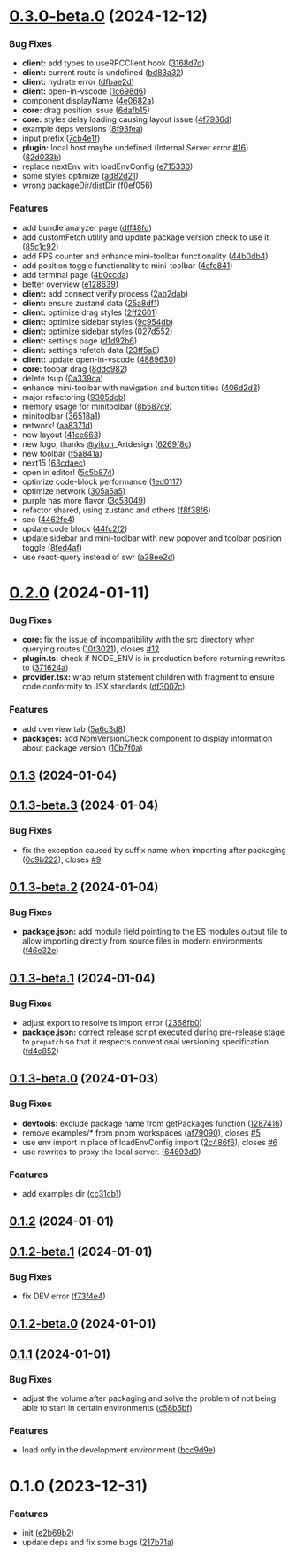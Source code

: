 

# [0.3.0-beta.0](https://github.com/xinyao27/next-devtools/compare/v0.2.0...v0.3.0-beta.0) (2024-12-12)


### Bug Fixes

* **client:** add types to useRPCClient hook ([3168d7d](https://github.com/xinyao27/next-devtools/commit/3168d7d9a621e5c981d9ff2b46b4a764018e538e))
* **client:** current route is undefined ([bd83a32](https://github.com/xinyao27/next-devtools/commit/bd83a32d464dba53a8270542f2769cd674ba0774))
* **client:** hydrate error ([dfbae2d](https://github.com/xinyao27/next-devtools/commit/dfbae2d85bd59174b62f784770f85aacd8b1a14e))
* **client:** open-in-vscode ([1c698d6](https://github.com/xinyao27/next-devtools/commit/1c698d66bc123ec4f78dbcd969abac365f3ebed9))
* component displayName ([4e0682a](https://github.com/xinyao27/next-devtools/commit/4e0682aef861f3fed3e1da492660365d8c35d5a3))
* **core:** drag position issue ([6dafb15](https://github.com/xinyao27/next-devtools/commit/6dafb158f9dc965f953502633afff62725cdbdc0))
* **core:** styles delay loading causing layout issue ([4f7936d](https://github.com/xinyao27/next-devtools/commit/4f7936d9ebf68da19cbce4f0f40ddb21b22711d7))
* example deps versions ([8f93fea](https://github.com/xinyao27/next-devtools/commit/8f93feabac1130118e19eb1c2ccfd00f51a0a714))
* input prefix ([7cb4e1f](https://github.com/xinyao27/next-devtools/commit/7cb4e1ff49b2ed606405b826f5af137e1d27c9af))
* **plugin:** local host maybe undefined (Internal Server error [#16](https://github.com/xinyao27/next-devtools/issues/16)) ([82d033b](https://github.com/xinyao27/next-devtools/commit/82d033b16ce6bec430542ed4a95211cc7ca79da5))
* replace nextEnv with loadEnvConfig ([e715330](https://github.com/xinyao27/next-devtools/commit/e715330e2dcb52dd879e8ef0422e8ef218f4ec81))
* some styles optimize ([ad82d21](https://github.com/xinyao27/next-devtools/commit/ad82d212574c72090094160866a56687917ba27c))
* wrong packageDir/distDir ([f0ef056](https://github.com/xinyao27/next-devtools/commit/f0ef056564e256f3a49cb537fa6053d7829adfa1))


### Features

* add bundle analyzer page ([dff48fd](https://github.com/xinyao27/next-devtools/commit/dff48fd22f62989223239dfbbdb3410571deb574))
* add customFetch utility and update package version check to use it ([85c1c92](https://github.com/xinyao27/next-devtools/commit/85c1c92719ef001df2263f0d0e2d5d8fcd9be4ae))
* add FPS counter and enhance mini-toolbar functionality ([44b0db4](https://github.com/xinyao27/next-devtools/commit/44b0db4fb2bf5f516a491ede18e31cb31156a07c))
* add position toggle functionality to mini-toolbar ([4cfe841](https://github.com/xinyao27/next-devtools/commit/4cfe841bd2276a8e1261915f3227588caae30d1f))
* add terminal page ([4b0ccda](https://github.com/xinyao27/next-devtools/commit/4b0ccdaf88a6487105dd8a8007fb3bb153adc15a))
* better overview ([e128639](https://github.com/xinyao27/next-devtools/commit/e1286399a0bb6b00f33d0bf2d6c0fcae7ecfa91e))
* **client:** add connect verify process ([2ab2dab](https://github.com/xinyao27/next-devtools/commit/2ab2dab639f422fadd55d191c86ce4c9a7849ba7))
* **client:** ensure zustand data ([25a8df1](https://github.com/xinyao27/next-devtools/commit/25a8df1cdcf82d2b07c80ebfecdd8de7d21ecb83))
* **client:** optimize drag styles ([2ff2601](https://github.com/xinyao27/next-devtools/commit/2ff2601d191f25510abe9d5336098f9761bf4b72))
* **client:** optimize sidebar styles ([9c954db](https://github.com/xinyao27/next-devtools/commit/9c954db1c5399170dcfea4d44fbff1c589c2759a))
* **client:** optimize sidebar styles ([027d552](https://github.com/xinyao27/next-devtools/commit/027d552774da8f0d8bb10b9e03269820b84b6c71))
* **client:** settings page ([d1d92b6](https://github.com/xinyao27/next-devtools/commit/d1d92b67a3d4c4db7f0f33f8033f3088ee58fd97))
* **client:** settings refetch data ([23ff5a8](https://github.com/xinyao27/next-devtools/commit/23ff5a8eb383a3da752b2f22c90542c4f6ed87d5))
* **client:** update open-in-vscode ([4889630](https://github.com/xinyao27/next-devtools/commit/4889630bcfc070f0fc923771abf02dbd03a19c5e))
* **core:** toobar drag ([8ddc982](https://github.com/xinyao27/next-devtools/commit/8ddc9828ce93f6975ad94e5713010415f36f72c0))
* delete tsup ([0a339ca](https://github.com/xinyao27/next-devtools/commit/0a339ca37130482f07f595b2512221b472da79c3))
* enhance mini-toolbar with navigation and button titles ([406d2d3](https://github.com/xinyao27/next-devtools/commit/406d2d3d9d835cfca643cee7bd2bab8a83d229a3))
* major refactoring ([9305dcb](https://github.com/xinyao27/next-devtools/commit/9305dcba4ed0568b0af2605233f35a67cba0a95a))
* memory usage for minitoolbar ([8b587c9](https://github.com/xinyao27/next-devtools/commit/8b587c924c333e2996102bc8f5643f8a318558dd))
* minitoolbar ([36518a1](https://github.com/xinyao27/next-devtools/commit/36518a1832f2ae57e8ed6d2155ae051200fb3dd7))
* network! ([aa8371d](https://github.com/xinyao27/next-devtools/commit/aa8371de35b4bca4590b76217514fa894de09869))
* new layout ([41ee663](https://github.com/xinyao27/next-devtools/commit/41ee6633cab0baf7a37bb8830c556ca177316c4f))
* new logo, thanks [@yikun](https://github.com/yikun)_Artdesign ([6269f8c](https://github.com/xinyao27/next-devtools/commit/6269f8c43c164d27ae9e098fdc787fcf908068b5))
* new toolbar ([f5a841a](https://github.com/xinyao27/next-devtools/commit/f5a841ac1f0e7f1eb76fb48a7f88ad42da1436f5))
* next15 ([63cdaec](https://github.com/xinyao27/next-devtools/commit/63cdaec9731541e2993f63731aac2b444251d4eb))
* open in editor! ([5c5b874](https://github.com/xinyao27/next-devtools/commit/5c5b8744000cae11637066742b0f500d8af9f548))
* optimize code-block performance ([1ed0117](https://github.com/xinyao27/next-devtools/commit/1ed01171ec13f50f92d1d406b7382256e0686607))
* optimize network ([305a5a5](https://github.com/xinyao27/next-devtools/commit/305a5a58eeb71c25f8303da18e807cae18386baf))
* purple has more flavor ([3c53049](https://github.com/xinyao27/next-devtools/commit/3c530491005bea22b2be3db14f655a40fee4be63))
* refactor shared, using zustand and others ([f8f38f6](https://github.com/xinyao27/next-devtools/commit/f8f38f6ca5204f3c684a7313e08081a8825d9fb3))
* seo ([4462fe4](https://github.com/xinyao27/next-devtools/commit/4462fe41601279764ae512a69a0857177575cbb3))
* update code block ([44fc2f2](https://github.com/xinyao27/next-devtools/commit/44fc2f2365b0a11c0e449f2267b82541303c7dd8))
* update sidebar and mini-toolbar with new popover and toolbar position toggle ([8fed4af](https://github.com/xinyao27/next-devtools/commit/8fed4afde45c669f60f3a62475e7005841f76f85))
* use react-query instead of swr ([a38ee2d](https://github.com/xinyao27/next-devtools/commit/a38ee2d0c1c5f04436a099e130b4b8ab321278c2))

# [0.2.0](https://github.com/xinyao27/next-devtools/compare/v0.1.3...v0.2.0) (2024-01-11)


### Bug Fixes

* **core:** fix the issue of incompatibility with the src directory when querying routes ([10f3021](https://github.com/xinyao27/next-devtools/commit/10f3021537739a64eb0c35f6ebd10a2b431c2c6f)), closes [#12](https://github.com/xinyao27/next-devtools/issues/12)
* **plugin.ts:** check if NODE_ENV is in production before returning rewrites to ([371624a](https://github.com/xinyao27/next-devtools/commit/371624a2700cacebf537faab31598a1e18922950))
* **provider.tsx:** wrap return statement children with fragment to ensure code conformity to JSX standards ([df3007c](https://github.com/xinyao27/next-devtools/commit/df3007cd6dc7e9aea1ab7e0c332244fa58b98297))


### Features

* add overview tab ([5a6c3d8](https://github.com/xinyao27/next-devtools/commit/5a6c3d879a137187439065e3b8db74a1277d503b))
* **packages:** add NpmVersionCheck component to display information about package version ([10b7f0a](https://github.com/xinyao27/next-devtools/commit/10b7f0aa93c8fadad09f83764bd4b6dead80820e))

## [0.1.3](https://github.com/xinyao27/next-devtools/compare/v0.1.3-beta.3...v0.1.3) (2024-01-04)

## [0.1.3-beta.3](https://github.com/xinyao27/next-devtools/compare/v0.1.3-beta.2...v0.1.3-beta.3) (2024-01-04)


### Bug Fixes

* fix the exception caused by suffix name when importing after packaging ([0c9b222](https://github.com/xinyao27/next-devtools/commit/0c9b222016730dc704d6382d49b31f09de22d95b)), closes [#9](https://github.com/xinyao27/next-devtools/issues/9)

## [0.1.3-beta.2](https://github.com/xinyao27/next-devtools/compare/v0.1.3-beta.1...v0.1.3-beta.2) (2024-01-04)


### Bug Fixes

* **package.json:** add module field pointing to the ES modules output file to allow importing directly from source files in modern environments ([f46e32e](https://github.com/xinyao27/next-devtools/commit/f46e32ee8e513ee40e708e309824b01c8493d293))

## [0.1.3-beta.1](https://github.com/xinyao27/next-devtools/compare/v0.1.3-beta.0...v0.1.3-beta.1) (2024-01-04)


### Bug Fixes

* adjust export to resolve ts import error ([2368fb0](https://github.com/xinyao27/next-devtools/commit/2368fb03b037f629ec16e300ec0054ca5f350921))
* **package.json:** correct release script executed during pre-release stage to `prepatch`  so that it respects conventional versioning specification ([fd4c852](https://github.com/xinyao27/next-devtools/commit/fd4c85238fa2832d237c425937840837a1617a29))

## [0.1.3-beta.0](https://github.com/xinyao27/next-devtools/compare/v0.1.2...v0.1.3-beta.0) (2024-01-03)


### Bug Fixes

* **devtools:** exclude package name from getPackages function ([1287416](https://github.com/xinyao27/next-devtools/commit/1287416dad7b8a1adb7589329f9f4e2c95fa034c))
* remove examples/* from pnpm workspaces ([af79090](https://github.com/xinyao27/next-devtools/commit/af79090b262186161266deab4a72e1d42c0225fa)), closes [#5](https://github.com/xinyao27/next-devtools/issues/5)
* use env import in place of loadEnvConfig import ([2c486f6](https://github.com/xinyao27/next-devtools/commit/2c486f61285d96e7b4d3b7c3e8d92a6333be00a7)), closes [#6](https://github.com/xinyao27/next-devtools/issues/6)
* use rewrites to proxy the local server. ([64693d0](https://github.com/xinyao27/next-devtools/commit/64693d01464a77b3e54d0423a9cbd1dc63f40ce6))


### Features

* add examples dir ([cc31cb1](https://github.com/xinyao27/next-devtools/commit/cc31cb1e833e7fedc2e7c3fde06b4027bb4953a8))

## [0.1.2](https://github.com/xinyao27/next-devtools/compare/v0.1.2-beta.1...v0.1.2) (2024-01-01)

## [0.1.2-beta.1](https://github.com/xinyao27/next-devtools/compare/v0.1.2-beta.0...v0.1.2-beta.1) (2024-01-01)


### Bug Fixes

* fix DEV error ([f73f4e4](https://github.com/xinyao27/next-devtools/commit/f73f4e4b3d879ade81bedfa04cb9f58b2692616a))

## [0.1.2-beta.0](https://github.com/xinyao27/next-devtools/compare/v0.1.1...v0.1.2-beta.0) (2024-01-01)

## [0.1.1](https://github.com/xinyao27/next-devtools/compare/v0.1.0...v0.1.1) (2024-01-01)


### Bug Fixes

* adjust the volume after packaging and solve the problem of not being able to start in certain environments ([c58b6bf](https://github.com/xinyao27/next-devtools/commit/c58b6bf4504d837e692944882d9fb8fc1dd111a7))


### Features

* load only in the development environment ([bcc9d9e](https://github.com/xinyao27/next-devtools/commit/bcc9d9e36fc2a05cb85998cd9c62b1cea572a5cb))

# 0.1.0 (2023-12-31)


### Features

* init ([e2b69b2](https://github.com/xinyao27/next-devtools/commit/e2b69b2a8bc6bde56869a7de363de15a48a97db8))
* update deps and fix some bugs ([217b71a](https://github.com/xinyao27/next-devtools/commit/217b71a2d2ee46e1500f0abe92cfa741fe5d8185))
